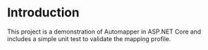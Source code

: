 # Introduction 
This project is a demonstration of Automapper in ASP.NET Core and includes a simple unit test to validate the mapping profile.

